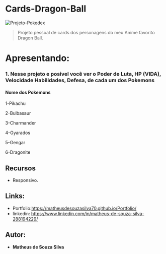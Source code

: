 
# Cards-Dragon-Ball 
<img src="https://github.com/MatheusdeSouzaSilva70/Projeto-Pokedex/blob/main/pokedex-main/src/images/28.07.2022_11.29.36_REC.png" alt="Projeto-Pokedex">

> Projeto pessoal de cards dos personagens do meu Anime favorito Dragon Ball.

# Apresentando:
### 1. Nesse projeto e posivel você ver o Poder de Luta, HP (VIDA), Velocidade Habilidades, Defesa, de cada um dos Pokemons
#### Nome dos Pokemons 
<P>1-Pikachu</P>
<P>2-Bulbasaur</P>
<P>3-Charmander</P>
<P>4-Gyarados</P>
<P>5-Gengar</P>
<P>6-Dragonite</P>

## Recursos
- Responsivo.

## Links:
- Portfolio:https://matheusdesouzasilva70.github.io/Portfolio/
- linkedin: https://www.linkedin.com/in/matheus-de-souza-silva-288194229/

## Autor:
* **Matheus de Souza Silva**



